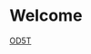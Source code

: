 # Welcome
[OD5T](https://southernuniversitycollege-my.sharepoint.com/:f:/g/personal/d140270b_sc_edu_my/EkFFLtvrfgNFjvUasP7XYGgB6GUtFjy-7TuQo5w02DQitA?e=WxUea1)
